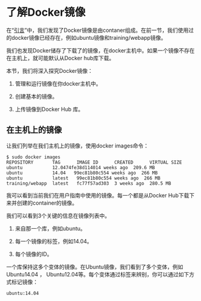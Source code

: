 # 了解Docker镜像

在“[引言](../About/README.md)”中，我们发现了Docker镜像是由contaner组成。在前一节，我们使用过的docker镜像已经存在，例如ubuntu镜像和training/webapp镜像。

我们也发现Docker储存了下载了的镜像，在docker主机中。如果一个镜像不存在在主机上，就可能默认从Docker hub库下载。

本节，我们将深入探究Docker镜像：

1. 管理和运行镜像在你docker主机中。

2. 创建基本的镜像。

3. 上传镜像到Docker Hub 库。

## 在主机上的镜像

让我们列举在我们主机上的镜像，使用docker images命令：

    $ sudo docker images
    REPOSITORY       TAG      IMAGE ID      CREATED      VIRTUAL SIZE
    ubuntu           12.0474fe38d114014 weeks ago  209.6 MB
    ubuntu           14.04   99ec81b80c554 weeks ago  266 MB
    ubuntu           latest   99ec81b80c554 weeks ago  266 MB
    training/webapp  latest   fc77f57ad303  3 weeks ago  280.5 MB

我可以看到当前我们在用户指南中使用的镜像。每一个都是从Docker Hub下载下来并创建的container的镜像。

我们可以看到3个关键的信息在镜像列表中。

1. 来自那一个库，例如ubuntu。

2. 每一个镜像的标签，例如14.04。

3. 每个镜像的ID。

一个库保持这多个变体的镜像。在Ubuntu镜像，我们看到了多个变体，例如Ubuntu14.04 ， Ubuntu12.04等。每个变体通过标签来辨别，你可以通过如下方式标记镜像：

    ubuntu:14.04
